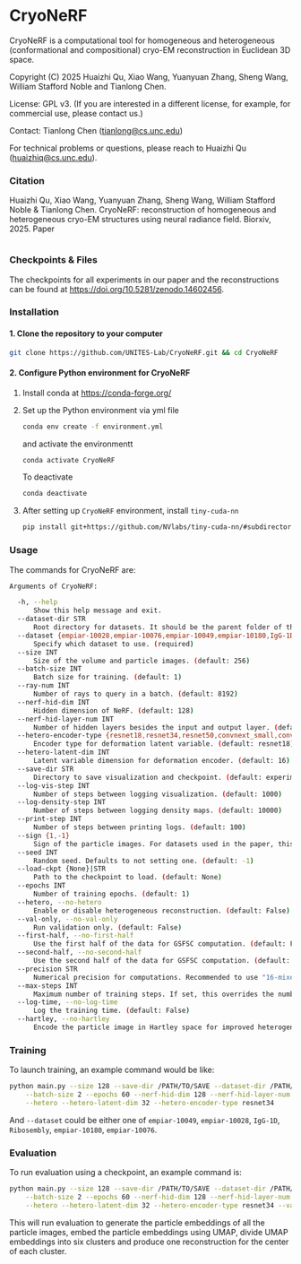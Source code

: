 # CryoNeRF

CryoNeRF is a computational tool for homogeneous and heterogeneous (conformational and compositional) cryo-EM reconstruction in Euclidean 3D space.

Copyright (C) 2025 Huaizhi Qu, Xiao Wang, Yuanyuan Zhang, Sheng Wang, William Stafford Noble and Tianlong Chen.

License: GPL v3. (If you are interested in a different license, for example, for commercial use, please contact us.)

Contact: Tianlong Chen (tianlong@cs.unc.edu)

For technical problems or questions, please reach to Huaizhi Qu (huaizhiq@cs.unc.edu).

### Citation

Huaizhi Qu, Xiao Wang, Yuanyuan Zhang, Sheng Wang, William Stafford Noble & Tianlong Chen. CryoNeRF: reconstruction of homogeneous and heterogeneous cryo-EM structures using neural radiance field. Biorxiv, 2025. Paper

```
```

### Checkpoints & Files

The checkpoints for all experiments in our paper and the reconstructions can be found at https://doi.org/10.5281/zenodo.14602456.

### Installation

#### 1. Clone the repository to your computer

```bash
git clone https://github.com/UNITES-Lab/CryoNeRF.git && cd CryoNeRF
```



#### 2. Configure Python environment for CryoNeRF

1. Install conda at https://conda-forge.org/

2. Set up the Python environment via yml file

   ```bash
   conda env create -f environment.yml
   ```

   and activate the environmentt

   ```bash
   conda activate CryoNeRF
   ```

   To deactivate

   ```bash
   conda deactivate
   ```

3. After setting up `CryoNeRF` environment, install `tiny-cuda-nn`

   ```bash
   pip install git+https://github.com/NVlabs/tiny-cuda-nn/#subdirectory=bindings/torch
   ```

### Usage

The commands for CryoNeRF are:

```bash
Arguments of CryoNeRF:

  -h, --help
      Show this help message and exit.
  --dataset-dir STR
      Root directory for datasets. It should be the parent folder of the dataset you want to reconstruct. (required)
  --dataset {empiar-10028,empiar-10076,empiar-10049,empiar-10180,IgG-1D,Ribosembly}
      Specify which dataset to use. (required)
  --size INT
      Size of the volume and particle images. (default: 256)
  --batch-size INT
      Batch size for training. (default: 1)
  --ray-num INT
      Number of rays to query in a batch. (default: 8192)
  --nerf-hid-dim INT
      Hidden dimension of NeRF. (default: 128)
  --nerf-hid-layer-num INT
      Number of hidden layers besides the input and output layer. (default: 2)
  --hetero-encoder-type {resnet18,resnet34,resnet50,convnext_small,convnext_base}
      Encoder type for deformation latent variable. (default: resnet18)
  --hetero-latent-dim INT
      Latent variable dimension for deformation encoder. (default: 16)
  --save-dir STR
      Directory to save visualization and checkpoint. (default: experiments/test)
  --log-vis-step INT
      Number of steps between logging visualization. (default: 1000)
  --log-density-step INT
      Number of steps between logging density maps. (default: 10000)
  --print-step INT
      Number of steps between printing logs. (default: 100)
  --sign {1,-1}
      Sign of the particle images. For datasets used in the paper, this will be automatically set. (default: -1)
  --seed INT
      Random seed. Defaults to not setting one. (default: -1)
  --load-ckpt {None}|STR
      Path to the checkpoint to load. (default: None)
  --epochs INT
      Number of training epochs. (default: 1)
  --hetero, --no-hetero
      Enable or disable heterogeneous reconstruction. (default: False)
  --val-only, --no-val-only
      Run validation only. (default: False)
  --first-half, --no-first-half
      Use the first half of the data for GSFSC computation. (default: False)
  --second-half, --no-second-half
      Use the second half of the data for GSFSC computation. (default: False)
  --precision STR
      Numerical precision for computations. Recommended to use "16-mixed". (default: 16-mixed)
  --max-steps INT
      Maximum number of training steps. If set, this overrides the number of epochs. (default: -1)
  --log-time, --no-log-time
      Log the training time. (default: False)
  --hartley, --no-hartley
      Encode the particle image in Hartley space for improved heterogeneous reconstruction. (default: True)
```



### Training

To launch training, an example command would be like:
```bash
python main.py --size 128 --save-dir /PATH/TO/SAVE --dataset-dir /PATH/TO/FOLDER --dataset empiar-10076  \
	--batch-size 2 --epochs 60 --nerf-hid-dim 128 --nerf-hid-layer-num 3 \
	--hetero --hetero-latent-dim 32 --hetero-encoder-type resnet34
```
And `--dataset` could be either one of `empiar-10049`, `empiar-10028`, `IgG-1D`, `Ribosembly`, `empiar-10180`, `empiar-10076`.

### Evaluation

To run evaluation using a checkpoint, an example command is:
```bash
python main.py --size 128 --save-dir /PATH/TO/SAVE --dataset-dir /PATH/TO/FOLDER --dataset empiar-10076  \
	--batch-size 2 --epochs 60 --nerf-hid-dim 128 --nerf-hid-layer-num 3 \
	--hetero --hetero-latent-dim 32 --hetero-encoder-type resnet34 --val-only --load-ckpt /PATH/TO/CKPT
```
This will run evaluation to generate the particle embeddings of all the particle images, embed the particle embeddings using UMAP, divide UMAP embeddings into six clusters and produce one reconstruction for the center of each cluster.
